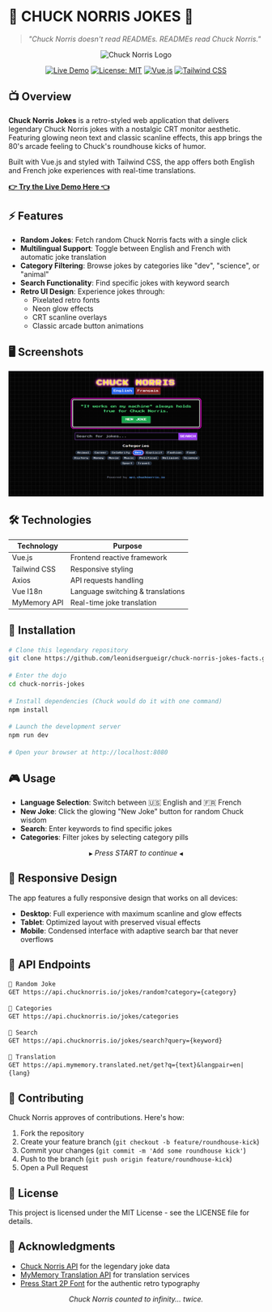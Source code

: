 # 🥋 CHUCK NORRIS JOKES 🥋
> *"Chuck Norris doesn't read READMEs. READMEs read Chuck Norris."*

<div align="center">
  
![Chuck Norris Logo](https://api.chucknorris.io/img/chucknorris_logo_coloured_small@2x.png)

[![Live Demo](https://img.shields.io/badge/LIVE_DEMO-FF4500?style=flat&logo=netlify&logoColor=white)](https://chuck-norris-jokes-facts.netlify.app/)
[![License: MIT](https://img.shields.io/badge/License-MIT-yellow.svg)](https://opensource.org/licenses/MIT)
[![Vue.js](https://img.shields.io/badge/Vue.js-4FC08D?style=flat&logo=vue.js&logoColor=white)](https://vuejs.org/)
[![Tailwind CSS](https://img.shields.io/badge/Tailwind_CSS-38B2AC?style=flat&logo=tailwind-css&logoColor=white)](https://tailwindcss.com/)

</div>

## 📺 Overview

**Chuck Norris Jokes** is a retro-styled web application that delivers legendary Chuck Norris jokes with a nostalgic CRT monitor aesthetic. Featuring glowing neon text and classic scanline effects, this app brings the 80's arcade feeling to Chuck's roundhouse kicks of humor.

Built with Vue.js and styled with Tailwind CSS, the app offers both English and French joke experiences with real-time translations.

**[👉 Try the Live Demo Here 👈](https://chuck-norris-jokes-facts.netlify.app/)**

## ⚡ Features

- **Random Jokes**: Fetch random Chuck Norris facts with a single click
- **Multilingual Support**: Toggle between English and French with automatic joke translation
- **Category Filtering**: Browse jokes by categories like "dev", "science", or "animal"
- **Search Functionality**: Find specific jokes with keyword search
- **Retro UI Design**: Experience jokes through:
  - Pixelated retro fonts
  - Neon glow effects
  - CRT scanline overlays
  - Classic arcade button animations

## 🖥️ Screenshots

<div align="center">
  <img src="/public/cnscreen1.png" alt="Chuck Norris Jokes App Screenshot" />
</div>

## 🛠️ Technologies

| Technology | Purpose |
|------------|---------|
| Vue.js | Frontend reactive framework |
| Tailwind CSS | Responsive styling |
| Axios | API requests handling |
| Vue I18n | Language switching & translations |
| MyMemory API | Real-time joke translation |

## 🚀 Installation

```bash
# Clone this legendary repository
git clone https://github.com/leonidsergueigr/chuck-norris-jokes-facts.git

# Enter the dojo
cd chuck-norris-jokes

# Install dependencies (Chuck would do it with one command)
npm install

# Launch the development server
npm run dev

# Open your browser at http://localhost:8080
```

## 🎮 Usage

- **Language Selection**: Switch between 🇺🇸 English and 🇫🇷 French
- **New Joke**: Click the glowing "New Joke" button for random Chuck wisdom
- **Search**: Enter keywords to find specific jokes
- **Categories**: Filter jokes by selecting category pills

<div align="center">
  
  `▶︎` *Press START to continue* `◀︎`
  
</div>

## 📱 Responsive Design

The app features a fully responsive design that works on all devices:

- **Desktop**: Full experience with maximum scanline and glow effects
- **Tablet**: Optimized layout with preserved visual effects
- **Mobile**: Condensed interface with adaptive search bar that never overflows

## 🔌 API Endpoints

```
🔹 Random Joke
GET https://api.chucknorris.io/jokes/random?category={category}

🔹 Categories
GET https://api.chucknorris.io/jokes/categories

🔹 Search
GET https://api.chucknorris.io/jokes/search?query={keyword}

🔹 Translation
GET https://api.mymemory.translated.net/get?q={text}&langpair=en|{lang}
```

## 🤝 Contributing

Chuck Norris approves of contributions. Here's how:

1. Fork the repository
2. Create your feature branch (`git checkout -b feature/roundhouse-kick`)
3. Commit your changes (`git commit -m 'Add some roundhouse kick'`)
4. Push to the branch (`git push origin feature/roundhouse-kick`)
5. Open a Pull Request

## 📜 License

This project is licensed under the MIT License - see the LICENSE file for details.

## 👊 Acknowledgments

- [Chuck Norris API](https://api.chucknorris.io/) for the legendary joke data
- [MyMemory Translation API](https://mymemory.translated.net/doc/spec.php) for translation services  
- [Press Start 2P Font](https://fonts.google.com/specimen/Press+Start+2P) for the authentic retro typography

<div align="center">
  
*Chuck Norris counted to infinity... twice.*

</div>